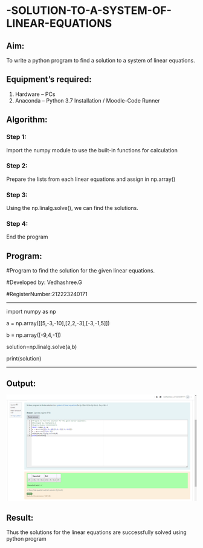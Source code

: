 # -SOLUTION-TO-A-SYSTEM-OF-LINEAR-EQUATIONS
## Aim:
To write a python program to find a solution to a system of linear equations.
## Equipment’s required:
1. 	Hardware – PCs
2. 	Anaconda – Python 3.7 Installation / Moodle-Code Runner
## Algorithm:
### Step 1: 
Import the numpy module to use the built-in functions for calculation
### Step 2: 
Prepare the lists from each linear equations and assign in np.array()
### Step 3: 
Using the np.linalg.solve(), we can find the solutions.
### Step 4: 
End the program
## Program:

#Program to find the solution for the given linear equations.

#Developed by: Vedhashree.G

#RegisterNumber:212223240171

---

import numpy as np

a = np.array([[5,-3,-10],[2,2,-3],[-3,-1,5]])

b = np.array([-9,4,-1])

solution=np.linalg.solve(a,b)

print(solution)

---

## Output:
![alt text](image-1.png)
## Result: 
Thus the solutions for the linear equations are successfully solved using python program

